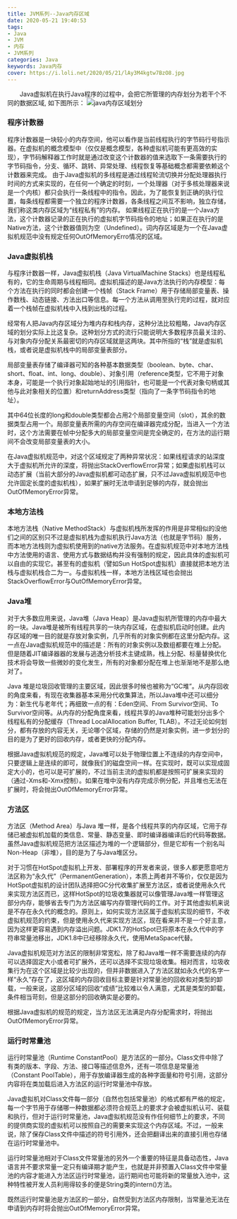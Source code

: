 ```yaml
---
title: JVM系列--Java内存区域
date: 2020-05-21 19:40:53
tags:
- Java
- JVM
- 内存
- JVM系列
categories: Java
keywords: Java内存
cover: https://i.loli.net/2020/05/21/lAy3M4kgtw7BzO8.jpg
---
```

&emsp;&emsp;Java虚拟机在执行Java程序的过程中，会把它所管理的内存划分为若干个不同的数据区域, 如下图所示：
![java内存区域划分](https://timgsa.baidu.com/timg?image&quality=80&size=b9999_10000&sec=1590071271082&di=f251f43c72da461c3c3acd107f38be48&imgtype=0&src=http%3A%2F%2Fimages3.10qianwan.com%2F10qianwan%2F20180609%2Fb_0_201806091611423047.jpg)
### 程序计数器
程序计数器是一块较小的内存空间，他可以看作是当前线程执行的字节码行号指示器。在虚拟机的概念模型中（仅仅是概念模型，各种虚拟机可能有更高效的实现），字节码解释器工作时就是通过改变这个计数器的值来选取下一条需要执行的字节码指令，分支、循环、跳转、异常处理、线程恢复等基础概念都需要依赖这个计数器来完成。
由于Java虚拟机的多线程是通过线程轮流切换并分配处理器执行时间的方式来实现的，在任何一个确定的时刻，一个处理器（对于多核处理器来说是一个内核）都只会执行一条线程中的指令。因此，为了能恢复到正确的执行位置，每条线程都需要一个独立的程序计数器，各条线程之间互不影响，独立存储，我们称这类内存区域为“线程私有”的内存。
如果线程正在执行的是一个Java方法，这个计数器记录的正在执行的虚拟机字节码指令的地址；如果正在执行的是Native方法，这个计数器值则为空（Undefined）。词内存区域是为一个在Java虚拟机规范中没有规定任何OutOfMemoryErro情况的区域。

### Java虚拟机栈
与程序计数器一样，Java虚拟机栈（Java VirtualMachine Stacks）也是线程私有的，它的生命周期与线程相同。虚拟机描述的是Java方法执行的内存模型：每个方法在执行的同时都会创建一个栈帧（Stack Frame）用于存储局部变量表、操作数栈、动态链接、方法出口等信息。每一个方法从调用至执行完的过程，就对应着一个栈帧在虚拟机栈中入栈到出栈的过程。

经常有人把Java内存区域分为堆内存和栈内存，这种分法比较粗略，Java内存区域的划分实际上比这复杂。这种划分方式的流行只能说明大多数程序员最关注的、与对象内存分配关系最密切的内存区域就是这两块。其中所指的“栈”就是虚拟机栈，或者说是虚拟机栈中的局部变量表部分。

局部变量表存储了编译器可知的各种基本数据类型（boolean、byte、char、short、float、int、long、double）、对象引用（reference类型，它不用于对象本身，可能是一个执行对象起始地址的引用指针，也可能是一个代表对象句柄或其他与此对象相关的位置）和returnAddress类型（指向了一条字节码指令的地址）。

其中64位长度的long和double类型都会占用2个局部变量空间（slot），其余的数据类型占用一个。局部变量表所需的内存空间在编译器完成分配，当进入一个方法时，这个方法需要在帧中分配多大的局部变量空间是完全确定的，在方法的运行期间不会改变局部变量表的大小。

在Java虚拟机规范中，对这个区域规定了两种异常状况：如果线程请求的站深度大于虚拟机所允许的深度，将抛出StackOverflowError异常；如果虚拟机栈可以动态扩展（当前大部分的Java虚拟机都可动态扩展，只不过Java虚拟机规范中也允许固定长度的虚拟机栈），如果扩展时无法申请到足够的内存，就会抛出OutOfMemoryError异常。

### 本地方法栈
本地方法栈（Native MethodStack）与虚拟机栈所发挥的作用是非常相似的没他们之间的区别只不过是虚拟机栈为虚拟机执行Java方法（也就是字节码）服务，而本地方法栈则为虚拟机使用到的native方法服务。在虚拟机规范中对本地方法栈中方法使用的语言、使用方式与数据结构并没有强制的规定，因此具体的虚拟机可以自由的实现它。甚至有的虚拟机（譬如Sun HotSpot虚拟机）直接就把本地方法栈与虚拟机栈合二为一。与虚拟机栈一样，本地方法栈区域也会抛出StackOverflowError与OutOfMemoryError异常。

### Java堆
对于大多数应用来说，Java堆（Java Heap）是Java虚拟机所管理的内存中最大的一块。Java堆是被所有线程共享的一块内存区域，在虚拟机启动时创建。此内存区域的唯一目的就是存放对象实例，几乎所有的对象实例都在这里分配内存。这一点在Java虚拟机规范中的描述是：所有的对象实例以及数组都要在堆上分配。但是随着JIT编译器器的发展与逃逸分析技术主键成熟，栈上分配、标量替换优化技术将会导致一些微妙的变化发生，所有的对象都分配在堆上也渐渐地不是那么绝对了。

Java 堆是垃圾回收管理的主要区域，因此很多时候也被称为“GC堆”。从内存回收的角度来看，有现在收集器基本采用分代收集算法，所以Java堆中还可以细分为：新生代与老年代；再细致一点的有：Eden空间、From Survivor空间、To Survivor空间等。从内存的分配角度来看，线程共享的Java堆种可能划分出多个线程私有的分配缓存（Thread LocalAllocation Buffer, TLAB）。不过无论如何划分，都有存放的内容无关，无论哪个区域，存储的仍然是对象实例，进一步划分的目的是为了更好的回收内存，或者更快的分配内存。

根据Java虚拟机规范的规定，Java堆可以处于物理位置上不连续的内存空间中，只要逻辑上是连续的即可，就像我们的磁盘空间一样。在实现时，既可以实现成固定大小的，也可以是可扩展的，不过当前主流的虚拟机都是按照可扩展来实现的（通过-Xms和-Xmx控制）。如果在堆中没有内存完成示例分配，并且堆也无法在扩展时，将会抛出OutOfMemoryError异常。

### 方法区
方法区（Method Area）与Java 堆一样，是各个线程共享的内存区域，它用于存储已被虚拟机加载的类信息、常量、静态变量、即时编译器编译后的代码等数据。虽然Java虚拟机规范把方法区描述为堆的一个逻辑部分，但是它却有一个别名叫Non-Heap（非堆），目的是为了与Java堆区分。

对于习惯在HotSpot虚拟机上开发、部署程序的开发者来说，很多人都更愿意吧方法区称为“永久代”（PermanentGeneration），本质上两者并不等价，仅仅是因为HotSpot虚拟机的设计团队选择把GC分代收集扩展至方法区，或者说使用永久代来实现方法区而已，这样HotSpot的垃圾收集器就可以像管理Java堆一样管理这部分内存，能够省去专门为方法区编写内存管理代码的工作。对于其他虚拟机来说是不存在永久代的概念的。原则上，如何实现方法区属于虚拟机实现的细节，不收虚拟机规范的约束，但是使用永久代来实现方法区，现在看来并不是一个好主意，因为这样更容易遇到内存溢出问题。JDK1.7的HotSpot已将原本在永久代中的字符串常量池移出，JDK1.8中已经移除永久代，使用MetaSpace代替。

Java虚拟机规范对方法区的限制非常宽松，除了和Java堆一样不需要连续的内存可以选择固定大小或者可扩展外，还可以选择不实现垃圾收集。相对而言，垃圾收集行为在这个区域是比较少出现的，但并非数据进入了方法区就如永久代的名字一样“永久”存在了，这区域的内存回收目标主要是针对常量池的回收和对类型的卸载，一般来说，这部分区域的回收“成绩”比较难以令人满意，尤其是类型的卸载，条件相当苛刻，但是这部分的回收确实是必要的。

根据Java虚拟机的规范的规定，当方法区无法满足内存分配需求时，将抛出OutOfMemoryError异常。

### 运行时常量池
运行时常量池（Runtime ConstantPool）是方法区的一部分。Class文件中除了有类的版本、字段、方法、接口等描述信息外，还有一项信息是常量池（Constant PoolTable），用于存放编译器生成的各种字面量和符号引用，这部分内容将在类加载后进入方法区的运行时常量池中存放。

Java虚拟机对Class文件每一部分（自然也包括常量池）的格式都有严格的规定，每一个字节用于存储哪一种数据都必须符合规范上的要求才会被虚拟机认可、装载和执行，但对于运行时常量池，Java虚拟机规范没有作任何细节上的要求，不同的提供商实现的虚拟机可以按照自己的需要来实现这个内存区域。不过，一般来说，除了保存Class文件中描述的符号引用外，还会把翻译出来的直接引用也存储在运行时常量池中。

运行时常量池相对于Class文件常量池的另外一个重要的特征是具备动态性，Java语言并不要求常量一定只有编译期才能产生，也就是并非预置入Class文件中常量池的内容才能进入方法区运行时常量池，运行期间也可能将新的常量放入池中，这种特性被开发人员利用得较多的便是String类的intern()方法。

既然运行时常量池是方法区的一部分，自然受到方法区内存限制，当常量池无法在申请到内存时将会抛出OutOfMemoryError异常。